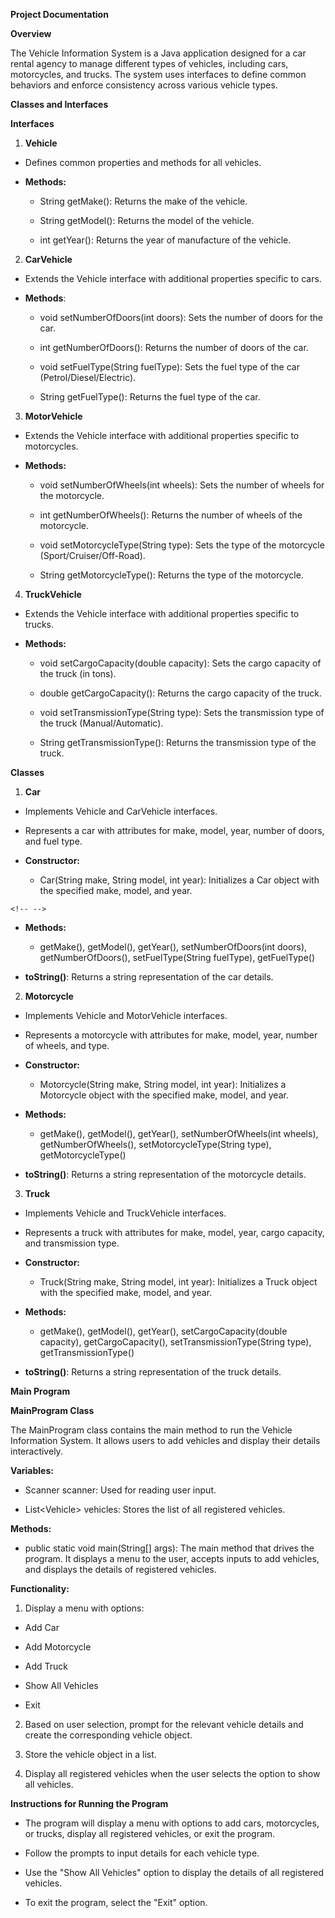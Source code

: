 **Project Documentation**

**Overview**

The Vehicle Information System is a Java application designed for a car
rental agency to manage different types of vehicles, including cars,
motorcycles, and trucks. The system uses interfaces to define common
behaviors and enforce consistency across various vehicle types.

**Classes and Interfaces**

**Interfaces**

1. **Vehicle**

-   Defines common properties and methods for all vehicles.

-  **Methods:**

    -   String getMake(): Returns the make of the vehicle.

    -   String getModel(): Returns the model of the vehicle.

    -   int getYear(): Returns the year of manufacture of the vehicle.

2. **CarVehicle**

-   Extends the Vehicle interface with additional properties specific to
    cars.

-  **Methods**:

    -   void setNumberOfDoors(int doors): Sets the number of doors for
        the car.

    -   int getNumberOfDoors(): Returns the number of doors of the car.

    -   void setFuelType(String fuelType): Sets the fuel type of the car
        (Petrol/Diesel/Electric).

    -   String getFuelType(): Returns the fuel type of the car.

3. **MotorVehicle**

-   Extends the Vehicle interface with additional properties specific to
    motorcycles.

-  **Methods:**

    -   void setNumberOfWheels(int wheels): Sets the number of wheels
        for the motorcycle.

    -   int getNumberOfWheels(): Returns the number of wheels of the
        motorcycle.

    -   void setMotorcycleType(String type): Sets the type of the
        motorcycle (Sport/Cruiser/Off-Road).

    -   String getMotorcycleType(): Returns the type of the motorcycle.

4. **TruckVehicle**

-   Extends the Vehicle interface with additional properties specific to
    trucks.

-  **Methods:**

    -   void setCargoCapacity(double capacity): Sets the cargo capacity
        of the truck (in tons).

    -   double getCargoCapacity(): Returns the cargo capacity of the
        truck.

    -   void setTransmissionType(String type): Sets the transmission
        type of the truck (Manual/Automatic).

    -   String getTransmissionType(): Returns the transmission type of
        the truck.

**Classes**

1. **Car**

-   Implements Vehicle and CarVehicle interfaces.

-   Represents a car with attributes for make, model, year, number of
    doors, and fuel type.

-  **Constructor:**

    -   Car(String make, String model, int year): Initializes a Car
        object with the specified make, model, and year.

```{=html}
<!-- -->
```
-  **Methods:**

    -   getMake(), getModel(), getYear(), setNumberOfDoors(int doors),
        getNumberOfDoors(), setFuelType(String fuelType), getFuelType()

-  **toString()**: Returns a string representation of the car details.

2. **Motorcycle**

-   Implements Vehicle and MotorVehicle interfaces.

-   Represents a motorcycle with attributes for make, model, year,
    number of wheels, and type.

-  **Constructor:**

    -   Motorcycle(String make, String model, int year): Initializes a
        Motorcycle object with the specified make, model, and year.

-  **Methods:**

    -   getMake(), getModel(), getYear(), setNumberOfWheels(int wheels),
        getNumberOfWheels(), setMotorcycleType(String type),
        getMotorcycleType()

-  **toString()**: Returns a string representation of the motorcycle
    details.

3. **Truck**

-   Implements Vehicle and TruckVehicle interfaces.

-   Represents a truck with attributes for make, model, year, cargo
    capacity, and transmission type.

-  **Constructor:**

    -   Truck(String make, String model, int year): Initializes a Truck
        object with the specified make, model, and year.

-  **Methods:**

    -   getMake(), getModel(), getYear(), setCargoCapacity(double
        capacity), getCargoCapacity(), setTransmissionType(String type),
        getTransmissionType()

-  **toString()**: Returns a string representation of the truck
    details.

**Main Program**

**MainProgram Class**

The MainProgram class contains the main method to run the Vehicle
Information System. It allows users to add vehicles and display their
details interactively.

**Variables:**

-   Scanner scanner: Used for reading user input.

-   List\<Vehicle\> vehicles: Stores the list of all registered
    vehicles.

**Methods:**

-   public static void main(String\[\] args): The main method that
    drives the program. It displays a menu to the user, accepts inputs
    to add vehicles, and displays the details of registered vehicles.

**Functionality:**

1.  Display a menu with options:

-   Add Car

-   Add Motorcycle

-   Add Truck

-   Show All Vehicles

-   Exit

2.  Based on user selection, prompt for the relevant vehicle details and
    create the corresponding vehicle object.

3.  Store the vehicle object in a list.

4.  Display all registered vehicles when the user selects the option to
    show all vehicles.

**Instructions for Running the Program**

-   The program will display a menu with options to add cars,
    motorcycles, or trucks, display all registered vehicles, or exit the
    program.

-   Follow the prompts to input details for each vehicle type.

-   Use the \"Show All Vehicles\" option to display the details of all
    registered vehicles.

-   To exit the program, select the \"Exit\" option.
